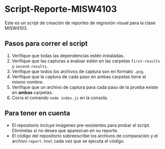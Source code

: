 # Script-Reporte-MISW4103
Este es un script de creación de reportes de regresión visual para la clase MISW4103.

## Pasos para correr el script
1. Verifique que todas las dependencias estén instaladas.
2. Verifique que las capturas a evaluar estén en las carpetas `first-results` y `second-results`.
3. Verifique que todos los archivos de captura son en formato `.png`.
4. Verifique que la captura de cada paso en ambas carpetas tiene el mismo nombre.
5. Verifique que un archivo de captura para cada paso de la prueba existe en **ambas** carpetas.
6. Corra el comando `node index.js` en la consola.

## Para tener en cuenta
* El repositorio incluye imágenes pre-existentes para probar el script. Elimínelas si no desea que aparezcan en su reporte.
* El código del repositorio sobreescribe los archivos de comparación y el archivo `report.html` cada vez que se ejecuta el código.
